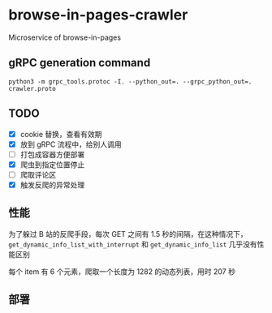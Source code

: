 # browse-in-pages-crawler
Microservice of browse-in-pages

## gRPC generation command
```commandline
python3 -m grpc_tools.protoc -I. --python_out=. --grpc_python_out=. crawler.proto
```

## TODO
- [x] cookie 替换，查看有效期
- [x] 放到 gRPC 流程中，给别人调用
- [ ] 打包成容器方便部署
- [x] 爬虫到指定位置停止
- [ ] 爬取评论区
- [x] 触发反爬的异常处理

## 性能
为了躲过 B 站的反爬手段，每次 GET 之间有 1.5 秒的间隔，在这种情况下，`get_dynamic_info_list_with_interrupt` 和 `get_dynamic_info_list` 几乎没有性能区别

每个 item 有 6 个元素，爬取一个长度为 1282 的动态列表，用时 207 秒

## 部署
